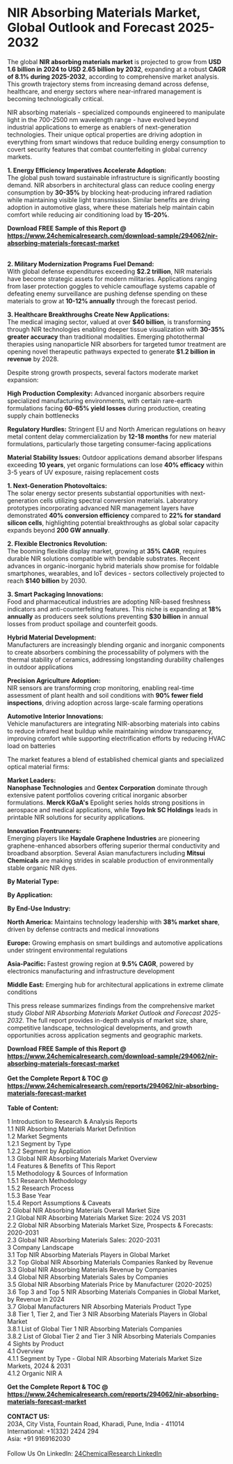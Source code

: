 <h1>NIR Absorbing Materials Market, Global Outlook and Forecast 2025-2032</h1><p>The global <strong>NIR absorbing materials market</strong> is projected to grow from <strong>USD 1.6 billion in 2024 to USD 2.65 billion by 2032</strong>, expanding at a robust <strong>CAGR of 8.1% during 2025-2032</strong>, according to comprehensive market analysis. This growth trajectory stems from increasing demand across defense, healthcare, and energy sectors where near-infrared management is becoming technologically critical.</p><p>NIR absorbing materials - specialized compounds engineered to manipulate light in the 700-2500 nm wavelength range - have evolved beyond industrial applications to emerge as enablers of next-generation technologies. Their unique optical properties are driving adoption in everything from smart windows that reduce building energy consumption to covert security features that combat counterfeiting in global currency markets.</p><p><strong>1. Energy Efficiency Imperatives Accelerate Adoption:</strong><br>
The global push toward sustainable infrastructure is significantly boosting demand. NIR absorbers in architectural glass can reduce cooling energy consumption by <strong>30-35%</strong> by blocking heat-producing infrared radiation while maintaining visible light transmission. Similar benefits are driving adoption in automotive glass, where these materials help maintain cabin comfort while reducing air conditioning load by <strong>15-20%</strong>.</p><div><b>Download FREE Sample of this Report @ 
            <a href="https://www.24chemicalresearch.com/download-sample/294062/nir-absorbing-materials-forecast-market">
            https://www.24chemicalresearch.com/download-sample/294062/nir-absorbing-materials-forecast-market</a></b></div><br><p><strong>2. Military Modernization Programs Fuel Demand:</strong><br>
With global defense expenditures exceeding <strong>$2.2 trillion</strong>, NIR materials have become strategic assets for modern militaries. Applications ranging from laser protection goggles to vehicle camouflage systems capable of defeating enemy surveillance are pushing defense spending on these materials to grow at <strong>10-12% annually</strong> through the forecast period.</p><p><strong>3. Healthcare Breakthroughs Create New Applications:</strong><br>
The medical imaging sector, valued at over <strong>$40 billion</strong>, is transforming through NIR technologies enabling deeper tissue visualization with <strong>30-35% greater accuracy</strong> than traditional modalities. Emerging photothermal therapies using nanoparticle NIR absorbers for targeted tumor treatment are opening novel therapeutic pathways expected to generate <strong>$1.2 billion in revenue</strong> by 2028.</p><p>Despite strong growth prospects, several factors moderate market expansion:</p><p><strong>High Production Complexity:</strong> Advanced inorganic absorbers require specialized manufacturing environments, with certain rare-earth formulations facing <strong>60-65% yield losses</strong> during production, creating supply chain bottlenecks</p><p><strong>Regulatory Hurdles:</strong> Stringent EU and North American regulations on heavy metal content delay commercialization by <strong>12-18 months</strong> for new material formulations, particularly those targeting consumer-facing applications</p><p><strong>Material Stability Issues:</strong> Outdoor applications demand absorber lifespans exceeding <strong>10 years</strong>, yet organic formulations can lose <strong>40% efficacy</strong> within 3-5 years of UV exposure, raising replacement costs</p><p><strong>1. Next-Generation Photovoltaics:</strong><br>
The solar energy sector presents substantial opportunities with next-generation cells utilizing spectral conversion materials. Laboratory prototypes incorporating advanced NIR management layers have demonstrated <strong>40% conversion efficiency</strong> compared to <strong>22% for standard silicon cells</strong>, highlighting potential breakthroughs as global solar capacity expands beyond <strong>200 GW annually</strong>.</p><p><strong>2. Flexible Electronics Revolution:</strong><br>
The booming flexible display market, growing at <strong>35% CAGR</strong>, requires durable NIR solutions compatible with bendable substrates. Recent advances in organic-inorganic hybrid materials show promise for foldable smartphones, wearables, and IoT devices - sectors collectively projected to reach <strong>$140 billion</strong> by 2030.</p><p><strong>3. Smart Packaging Innovations:</strong><br>
Food and pharmaceutical industries are adopting NIR-based freshness indicators and anti-counterfeiting features. This niche is expanding at <strong>18% annually</strong> as producers seek solutions preventing <strong>$30 billion</strong> in annual losses from product spoilage and counterfeit goods.</p><p><strong>Hybrid Material Development:</strong><br>
	Manufacturers are increasingly blending organic and inorganic components to create absorbers combining the processability of polymers with the thermal stability of ceramics, addressing longstanding durability challenges in outdoor applications</p><p><strong>Precision Agriculture Adoption:</strong><br>
	NIR sensors are transforming crop monitoring, enabling real-time assessment of plant health and soil conditions with <strong>90% fewer field inspections</strong>, driving adoption across large-scale farming operations</p><p><strong>Automotive Interior Innovations:</strong><br>
	Vehicle manufacturers are integrating NIR-absorbing materials into cabins to reduce infrared heat buildup while maintaining window transparency, improving comfort while supporting electrification efforts by reducing HVAC load on batteries</p><p>The market features a blend of established chemical giants and specialized optical material firms:</p><p><strong>Market Leaders:</strong><br>
<strong>Nanophase Technologies</strong> and <strong>Gentex Corporation</strong> dominate through extensive patent portfolios covering critical inorganic absorber formulations. <strong>Merck KGaA's</strong> Epolight series holds strong positions in aerospace and medical applications, while <strong>Toyo Ink SC Holdings</strong> leads in printable NIR solutions for security applications.</p><p><strong>Innovation Frontrunners:</strong><br>
Emerging players like <strong>Haydale Graphene Industries</strong> are pioneering graphene-enhanced absorbers offering superior thermal conductivity and broadband absorption. Several Asian manufacturers including <strong>Mitsui Chemicals</strong> are making strides in scalable production of environmentally stable organic NIR dyes.</p><p><strong>By Material Type:</strong></p><p><strong>By Application:</strong></p><p><strong>By End-Use Industry:</strong></p><p><strong>North America:</strong> Maintains technology leadership with <strong>38% market share</strong>, driven by defense contracts and medical innovations</p><p><strong>Europe:</strong> Growing emphasis on smart buildings and automotive applications under stringent environmental regulations</p><p><strong>Asia-Pacific:</strong> Fastest growing region at <strong>9.5% CAGR</strong>, powered by electronics manufacturing and infrastructure development</p><p><strong>Middle East:</strong> Emerging hub for architectural applications in extreme climate conditions</p><p>This press release summarizes findings from the comprehensive market study <em>Global NIR Absorbing Materials Market Outlook and Forecast 2025-2032</em>. The full report provides in-depth analysis of market size, share, competitive landscape, technological developments, and growth opportunities across application segments and geographic markets.</p><div><b>Download FREE Sample of this Report @ 
            <a href="https://www.24chemicalresearch.com/download-sample/294062/nir-absorbing-materials-forecast-market">
            https://www.24chemicalresearch.com/download-sample/294062/nir-absorbing-materials-forecast-market</a></b></div><br><div><b>Get the Complete Report & TOC @ 
            <a href="https://www.24chemicalresearch.com/reports/294062/nir-absorbing-materials-forecast-market">
            https://www.24chemicalresearch.com/reports/294062/nir-absorbing-materials-forecast-market</a></b></div><br>
            <b>Table of Content:</b><p>1 Introduction to Research & Analysis Reports<br />
 1.1 NIR Absorbing Materials Market Definition<br />
 1.2 Market Segments<br />
 1.2.1 Segment by Type<br />
 1.2.2 Segment by Application<br />
 1.3 Global NIR Absorbing Materials Market Overview<br />
 1.4 Features & Benefits of This Report<br />
 1.5 Methodology & Sources of Information<br />
 1.5.1 Research Methodology<br />
 1.5.2 Research Process<br />
 1.5.3 Base Year<br />
 1.5.4 Report Assumptions & Caveats<br />
2 Global NIR Absorbing Materials Overall Market Size<br />
 2.1 Global NIR Absorbing Materials Market Size: 2024 VS 2031<br />
 2.2 Global NIR Absorbing Materials Market Size, Prospects & Forecasts: 2020-2031<br />
 2.3 Global NIR Absorbing Materials Sales: 2020-2031<br />
3 Company Landscape<br />
 3.1 Top NIR Absorbing Materials Players in Global Market<br />
 3.2 Top Global NIR Absorbing Materials Companies Ranked by Revenue<br />
 3.3 Global NIR Absorbing Materials Revenue by Companies<br />
 3.4 Global NIR Absorbing Materials Sales by Companies<br />
 3.5 Global NIR Absorbing Materials Price by Manufacturer (2020-2025)<br />
 3.6 Top 3 and Top 5 NIR Absorbing Materials Companies in Global Market, by Revenue in 2024<br />
 3.7 Global Manufacturers NIR Absorbing Materials Product Type<br />
 3.8 Tier 1, Tier 2, and Tier 3 NIR Absorbing Materials Players in Global Market<br />
 3.8.1 List of Global Tier 1 NIR Absorbing Materials Companies<br />
 3.8.2 List of Global Tier 2 and Tier 3 NIR Absorbing Materials Companies<br />
4 Sights by Product<br />
 4.1 Overview<br />
 4.1.1 Segment by Type - Global NIR Absorbing Materials Market Size Markets, 2024 & 2031<br />
 4.1.2 Organic NIR A</p><div><b>Get the Complete Report & TOC @ 
            <a href="https://www.24chemicalresearch.com/reports/294062/nir-absorbing-materials-forecast-market">
            https://www.24chemicalresearch.com/reports/294062/nir-absorbing-materials-forecast-market</a></b></div><br><b>CONTACT US:</b><br>
            203A, City Vista, Fountain Road, Kharadi, Pune, India - 411014<br>
            International: +1(332) 2424 294<br>
            Asia: +91 9169162030 <br><br>
            Follow Us On LinkedIn: <a href="https://www.linkedin.com/company/24chemicalresearch/">24ChemicalResearch LinkedIn</a>